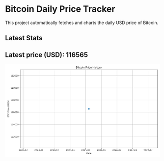 # Bitcoin Daily Price Tracker

This project automatically fetches and charts the daily USD price of Bitcoin.

## Latest Stats

## Latest price (USD): <!--BTC_PRICE-->116565<!--/BTC_PRICE-->

![BTC Historical Chart](btc_price_history.png)
